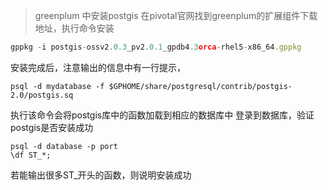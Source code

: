 > greenplum 中安装postgis
在pivotal官网找到greenplum的扩展组件下载地址，执行命令安装

``` js
gppkg -i postgis-ossv2.0.3_pv2.0.1_gpdb4.3orca-rhel5-x86_64.gppkg
```
安装完成后，注意输出的信息中有一行提示，
``` shell
psql -d mydatabase -f $GPHOME/share/postgresql/contrib/postgis-2.0/postgis.sq
```
执行该命令会将postgis库中的函数加载到相应的数据库中
登录到数据库，验证postgis是否安装成功

``` shell
psql -d database -p port
\df ST_*;
```
若能输出很多ST_开头的函数，则说明安装成功